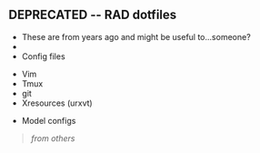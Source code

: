 DEPRECATED -- RAD dotfiles
-------------
* These are from years ago and might be useful to...someone?
*
* Config files
 - Vim
 - Tmux
 - git
 - Xresources (urxvt)
* Model configs 
> *from others*
